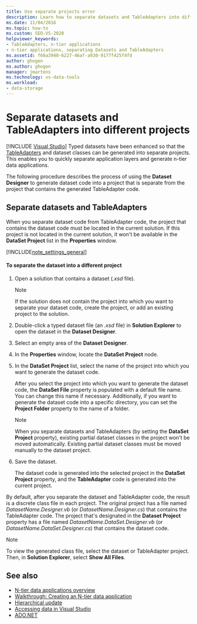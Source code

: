 ```yaml
---
title: Use separate projects error
description: Learn how to separate datasets and TableAdapters into different projects, so you can quickly separate application layers and generate N-tier data applications.
ms.date: 11/04/2016
ms.topic: how-to
ms.custom: SEO-VS-2020
helpviewer_keywords:
- TableAdapters, n-tier applications
- n-tier applications, separating Datasets and TableAdapters
ms.assetid: f66a3940-6227-46af-a930-9177f425f4fd
author: ghogen
ms.author: ghogen
manager: jmartens
ms.technology: vs-data-tools
ms.workload:
- data-storage
---
```

# Separate datasets and TableAdapters into different projects

 [!INCLUDE [Visual Studio](~/includes/applies-to-version/vs-not-mac.md)]
Typed datasets have been enhanced so that the [TableAdapters](create-and-configure-tableadapters.md) and dataset classes can be generated into separate projects. This enables you to quickly separate application layers and generate n-tier data applications.

The following procedure describes the process of using the **Dataset Designer** to generate dataset code into a project that is separate from the project that contains the generated TableAdapter code.

## Separate datasets and TableAdapters
When you separate dataset code from TableAdapter code, the project that contains the dataset code must be located in the current solution. If this project is not located in the current solution, it won't be available in the **DataSet Project** list in the **Properties** window.

[!INCLUDE[note_settings_general](../data-tools/includes/note_settings_general_md.md)]

#### To separate the dataset into a different project

1. Open a solution that contains a dataset (*.xsd* file).

    > [!NOTE]
    > If the solution does not contain the project into which you want to separate your dataset code, create the project, or add an existing project to the solution.

2. Double-click a typed dataset file (an *.xsd* file) in **Solution Explorer** to open the dataset in the **Dataset Designer**.

3. Select an empty area of the **Dataset Designer**.

4. In the **Properties** window, locate the **DataSet Project** node.

5. In the **DataSet Project** list, select the name of the project into which you want to generate the dataset code.

     After you select the project into which you want to generate the dataset code, the **DataSet File** property is populated with a default file name. You can change this name if necessary. Additionally, if you want to generate the dataset code into a specific directory, you can set the **Project Folder** property to the name of a folder.

    > [!NOTE]
    > When you separate datasets and TableAdapters (by setting the **DataSet Project** property), existing partial dataset classes in the project won't be moved automatically. Existing partial dataset classes must be  moved manually to the dataset project.

6. Save the dataset.

     The dataset code is generated into the selected project in the **DataSet Project** property, and the **TableAdapter** code is generated into the current project.

By default, after you separate the dataset and TableAdapter code, the result is a discrete class file in each project. The original project has a file named *DatasetName.Designer.vb* (or *DatasetName.Designer.cs*) that contains the TableAdapter code. The project that's designated in the **Dataset Project** property has a file named *DatasetName.DataSet.Designer.vb* (or *DatasetName.DataSet.Designer.cs*) that contains the dataset code.

> [!NOTE]
> To view the generated class file, select the dataset or TableAdapter project. Then, in **Solution Explorer**, select **Show All Files**.

## See also

- [N-tier data applications overview](../data-tools/n-tier-data-applications-overview.md)
- [Walkthrough: Creating an N-tier data application](../data-tools/walkthrough-creating-an-n-tier-data-application.md)
- [Hierarchical update](../data-tools/hierarchical-update.md)
- [Accessing data in Visual Studio](../data-tools/accessing-data-in-visual-studio.md)
- [ADO.NET](/dotnet/framework/data/adonet/index)
